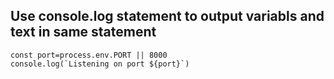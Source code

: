## Use console.log statement to output variabls and text in same statement 
 ```
const port=process.env.PORT || 8000
console.log(`Listening on port ${port}`)
```